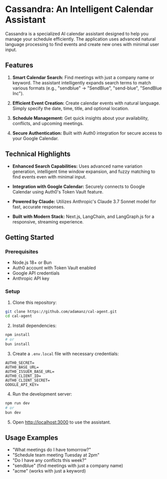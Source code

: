 # Cassandra: An Intelligent Calendar Assistant

Cassandra is a specialized AI calendar assistant designed to help you manage your schedule efficiently. The application uses advanced natural language processing to find events and create new ones with minimal user input.

## Features

1. **Smart Calendar Search:** Find meetings with just a company name or keyword. The assistant intelligently expands search terms to match various formats (e.g., "sendblue" → "SendBlue", "send-blue", "SendBlue Inc").

2. **Efficient Event Creation:** Create calendar events with natural language. Simply specify the date, time, title, and optional location.

3. **Schedule Management:** Get quick insights about your availability, conflicts, and upcoming meetings.

4. **Secure Authentication:** Built with Auth0 integration for secure access to your Google Calendar.

## Technical Highlights

- **Enhanced Search Capabilities:** Uses advanced name variation generation, intelligent time window expansion, and fuzzy matching to find events even with minimal input.

- **Integration with Google Calendar:** Securely connects to Google Calendar using Auth0's Token Vault feature.

- **Powered by Claude:** Utilizes Anthropic's Claude 3.7 Sonnet model for fast, accurate responses.

- **Built with Modern Stack:** Next.js, LangChain, and LangGraph.js for a responsive, streaming experience.

## Getting Started

### Prerequisites

- Node.js 18+ or Bun
- Auth0 account with Token Vault enabled
- Google API credentials
- Anthropic API key

### Setup

1. Clone this repository:
```bash
git clone https://github.com/adamanz/cal-agent.git
cd cal-agent
```

2. Install dependencies:
```bash
npm install
# or
bun install
```

3. Create a `.env.local` file with necessary credentials:
```
AUTH0_SECRET=
AUTH0_BASE_URL=
AUTH0_ISSUER_BASE_URL=
AUTH0_CLIENT_ID=
AUTH0_CLIENT_SECRET=
GOOGLE_API_KEY=
```

4. Run the development server:
```bash
npm run dev
# or
bun dev
```

5. Open [http://localhost:3000](http://localhost:3000) to use the assistant.

## Usage Examples

- "What meetings do I have tomorrow?"
- "Schedule team meeting Tuesday at 2pm"
- "Do I have any conflicts this week?"
- "sendblue" (find meetings with just a company name)
- "acme" (works with just a keyword)
